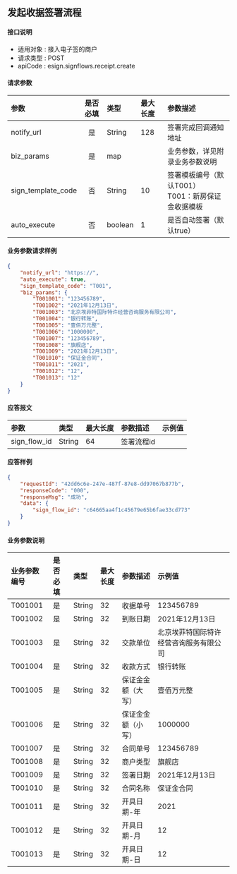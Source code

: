 ## 发起收据签署流程

#### 接口说明
* 适用对象 : 接入电子签的商户
* 请求类型 : POST
* apiCode : esign.signflows.receipt.create

#### 请求参数
| 参数 | 是否必填 | 类型 | 最大长度 | 参数描述 |
|:----|:-------:|:-----|:-------|:--------|
| notify_url | 是 | String | 128 | 签署完成回调通知地址 |
| biz_params | 是 | map |  | 业务参数，详见附录业务参数说明 |
| sign_template_code | 否 | String | 10 | 签署模板编号（默认T001）<br/>T001：新房保证金收据模板 |
| auto_execute | 否 | boolean | 1 | 是否自动签署（默认true） |


#### 业务参数请求样例
```json
{
    "notify_url": "https://",
    "auto_execute": true,
    "sign_template_code": "T001",
    "biz_params": {
        "T001001": "123456789",
        "T001002": "2021年12月13日",
        "T001003": "北京埃菲特国际特许经营咨询服务有限公司",
        "T001004": "银行转账",
        "T001005": "壹佰万元整",
        "T001006": "1000000",
        "T001007": "123456789",
        "T001008": "旗舰店",
        "T001009": "2021年12月13日",
        "T001010": "保证金合同",
        "T001011": "2021",
        "T001012": "12",
        "T001013": "12"
    }
}
```

#### 应答报文

| 参数 | 类型 | 最大长度 | 参数描述 | 示例值 |
|:----|:----|:--------|:--------|:------|
| sign_flow_id | String | 64 | 签署流程id |  |


#### 应答样例

```json
{
    "requestId": "42dd6c6e-247e-487f-87e8-dd97067b877b",
    "responseCode": "000",
    "responseMsg": "成功",
    "data": {
        "sign_flow_id": "c64665aa4f1c45679e65b6fae33cd773"  
    }
}
```


#### 业务参数说明
| 业务参数编号 | 是否必填 | 类型 | 最大长度 | 参数描述 | 示例值 |
|:----|:----|:----|:--------|:--------|:------|
| T001001 | 是 | String | 32 | 收据单号 | 123456789 |
| T001002 | 是 | String | 32 | 到账日期 | 2021年12月13日 |
| T001003 | 是 | String | 32 | 交款单位 | 北京埃菲特国际特许经营咨询服务有限公司 |
| T001004 | 是 | String | 32 | 收款方式 | 银行转账 |
| T001005 | 是 | String | 32 | 保证金金额（大写） | 壹佰万元整 |
| T001006 | 是 | String | 32 | 保证金金额（小写） | 1000000 |
| T001007 | 是 | String | 32 | 合同单号 | 123456789 |
| T001008 | 是 | String | 32 | 商户类型 | 旗舰店 |
| T001009 | 是 | String | 32 | 签署日期 | 2021年12月13日 |
| T001010 | 是 | String | 32 | 合同名称 | 保证金合同 |
| T001011 | 是 | String | 32 | 开具日期-年 | 2021 |
| T001012 | 是 | String | 32 | 开具日期-月 | 12 |
| T001013 | 是 | String | 32 | 开具日期-日 | 12 |
